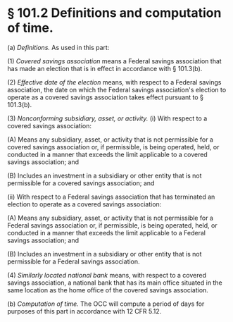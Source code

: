 # § 101.2   Definitions and computation of time.

(a) *Definitions.* As used in this part:


(1) *Covered savings association* means a Federal savings association that has made an election that is in effect in accordance with § 101.3(b).


(2) *Effective date of the election* means, with respect to a Federal savings association, the date on which the Federal savings association's election to operate as a covered savings association takes effect pursuant to § 101.3(b).


(3) *Nonconforming subsidiary, asset, or activity.* (i) With respect to a covered savings association:


(A) Means any subsidiary, asset, or activity that is not permissible for a covered savings association or, if permissible, is being operated, held, or conducted in a manner that exceeds the limit applicable to a covered savings association; and


(B) Includes an investment in a subsidiary or other entity that is not permissible for a covered savings association; and


(ii) With respect to a Federal savings association that has terminated an election to operate as a covered savings association:


(A) Means any subsidiary, asset, or activity that is not permissible for a Federal savings association or, if permissible, is being operated, held, or conducted in a manner that exceeds the limit applicable to a Federal savings association; and


(B) Includes an investment in a subsidiary or other entity that is not permissible for a Federal savings association.


(4) *Similarly located national bank* means, with respect to a covered savings association, a national bank that has its main office situated in the same location as the home office of the covered savings association.


(b) *Computation of time.* The OCC will compute a period of days for purposes of this part in accordance with 12 CFR 5.12.




